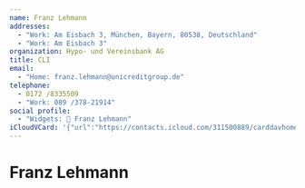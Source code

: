 ```yaml
---
name: Franz Lehmann
addresses:
  - "Work: Am Eisbach 3, München, Bayern, 80538, Deutschland"
  - "Work: Am Eisbach 3"
organization: Hypo- und Vereinsbank AG
title: CLI
email:
  - "Home: franz.lehmann@unicreditgroup.de"
telephone:
  - 0172 /8335509
  - "Work: 089 /378-21914"
social profile:
  - "Widgets: 🔄 Franz Lehmann"
iCloudVCard: '{"url":"https://contacts.icloud.com/311500889/carddavhome/card/YTk0MjkyODEtMzk0OC00MThiLWFmZmQtYmM0YjRkNzVhYTBj.vcf","etag":"\"kmfhe6cl\"","data":"BEGIN:VCARD\r\nVERSION:3.0\r\nFN:\r\nN:Lehmann;Franz;;;\r\nUID:a9429281-3948-418b-affd-bc4b4d75aa0c\r\nADR;TYPE=WORK:;;Am Eisbach 3;München;Bayern;80538;Deutschland;\r\nADR;TYPE=WORK:;;Am Eisbach 3;;;;;\r\nPRODID:ez-vcard 0.9.13-fc\r\nREV:2025-04-03T22:10:09Z\r\nORG:Hypo- und Vereinsbank AG;\r\nTITLE:CLI\r\nEMAIL;TYPE=HOME:franz.lehmann@unicreditgroup.de\r\nTEL;TYPE=CELL:0172 /8335509\r\nTEL;TYPE=WORK:089 /378-21914\r\nX-SOCIALPROFILE;CHARSET=UTF-8;TYPE=widgets:🔄 Franz Lehmann\r\nEND:VCARD"}'
---
```

# Franz Lehmann